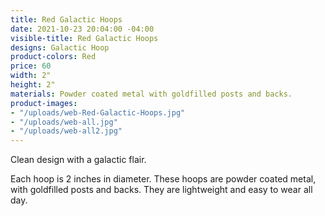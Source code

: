 ```yaml
---
title: Red Galactic Hoops
date: 2021-10-23 20:04:00 -04:00
visible-title: Red Galactic Hoops
designs: Galactic Hoop
product-colors: Red
price: 60
width: 2"
height: 2"
materials: Powder coated metal with goldfilled posts and backs.
product-images:
- "/uploads/web-Red-Galactic-Hoops.jpg"
- "/uploads/web-all.jpg"
- "/uploads/web-all2.jpg"
---
```


Clean design with a galactic flair.

Each hoop is 2 inches in diameter. These hoops are powder coated metal, with goldfilled posts and backs. They are lightweight and easy to wear all day.